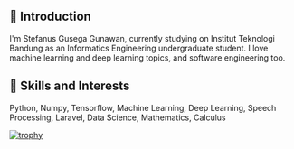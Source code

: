## 💬 Introduction
I'm Stefanus Gusega Gunawan, currently studying on Institut Teknologi Bandung as an Informatics Engineering undergraduate student. I love machine learning and deep learning topics, and software engineering too.

## 🌱 Skills and Interests
Python, Numpy, Tensorflow, Machine Learning, Deep Learning, Speech Processing, Laravel, Data Science, Mathematics, Calculus

[![trophy](https://github-profile-trophy.vercel.app/?username=stefanusgusega&theme=onedark)](https://github.com/ryo-ma/github-profile-trophy)

<!-- ![Metrics](/github-metrics.svg) -->
